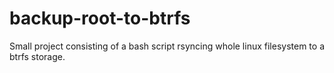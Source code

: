 # backup-root-to-btrfs
Small project consisting of a bash script rsyncing whole linux filesystem to a btrfs storage.
